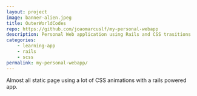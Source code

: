 ```yaml
---
layout: project
image: banner-alien.jpeg
title: OuterWorldCodes
repo: https://github.com/joaomarcuslf/my-personal-webapp
description: Personal Web application using Rails and CSS trasitions
categories:
    - learning-app
    - rails
    - scss
permalink: my-personal-webapp/
---
```


Almost all static page using a lot of CSS animations with a rails powered app.

